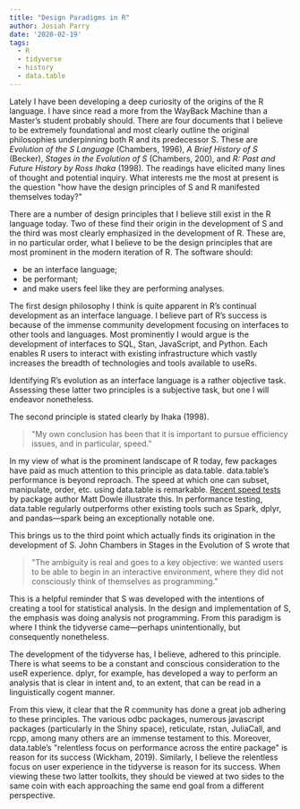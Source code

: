 ```yaml
---
title: "Design Paradigms in R"
author: Josiah Parry
date: '2020-02-19'
tags:
  - R
  - tidyverse
  - history
  - data.table
---
```



Lately I have been developing a deep curiosity of the origins of the R language. I have since read a more from the WayBack Machine than a Master’s student probably should. There are four documents that I believe to be extremely foundational and most clearly outline the original philosophies underpinning both R and its predecessor S. These are _Evolution of the S Language_ (Chambers, 1996), _A Brief History of S_ (Becker), _Stages in the Evolution of S_ (Chambers, 200), and _R: Past and Future History by Ross Ihaka_ (1998). The readings have elicited many lines of thought and potential inquiry. What interests me the most at present is the question "how have the design principles of S and R manifested themselves today?" 

There are a number of design principles that I believe still exist in the R language today. Two of these find their origin in the development of S and the third was most clearly emphasized in the development of R. These are, in no particular order, what I believe to be the design principles that are most prominent in the modern iteration of R. The software should:

- be an interface language;
- be performant;
- and make users feel like they are performing analyses.

The first design philosophy I think is quite apparent in R’s continual development as an interface language. I believe part of R’s success is because of the immense community development focusing on interfaces to other tools and languages. Most prominently I would argue is the development of interfaces to SQL, Stan, JavaScript, and Python. Each enables R users to interact with existing infrastructure which vastly increases the breadth of technologies and tools available to useRs. 

Identifying R’s evolution as an interface language is a rather objective task. Assessing these latter two principles is a subjective task, but one I will endeavor nonetheless. 

The second principle is stated clearly by Ihaka (1998).

> "My own conclusion has been that it is important to pursue efficiency issues, and in particular, speed."

In my view of what is the prominent landscape of R today, few packages have paid as much attention to this principle as data.table. data.table’s performance is beyond reproach. The speed at which one can subset, manipulate, order, etc. using data.table is remarkable. [Recent speed tests](https://h2oai.github.io/db-benchmark/) by package author Matt Dowle illustrate this. In performance testing, data.table regularly outperforms other existing tools such as Spark, dplyr, and pandas—spark being an exceptionally notable one.


This brings us to the third point which actually finds its origination in the development of S. John Chambers in Stages in the Evolution of S wrote that 

> "The ambiguity is real and goes to a key objective: we wanted users to be able to begin in an interactive environment, where they did not consciously think of themselves as programming."

This is a helpful reminder that S was developed with the intentions of creating a tool for statistical analysis. In the design and implementation of S, the emphasis was doing analysis not programming. From this paradigm is where I think the tidyverse came—perhaps unintentionally, but consequently nonetheless. 

The development of the tidyverse has, I believe, adhered to this principle. There is what seems to be a constant and conscious consideration to the useR experience. dplyr, for example, has developed a way to perform an analysis that is clear in intent and, to an extent, that can be read in a linguistically cogent manner. 

From this view, it clear that the R community has done a great job adhering to these principles. The various odbc packages, numerous javascript packages (particularly in the Shiny space), reticulate, rstan, JuliaCall, and rcpp, among many others are an immense testament to this. Moreover, data.table’s "relentless focus on performance across the entire package" is reason for its success (Wickham, 2019). Similarly, I believe the relentless focus on user experience in the tidyverse is reason for its success. When viewing these two latter toolkits, they should be viewed at two sides to the same coin with each approaching the same end goal from a different perspective. 
